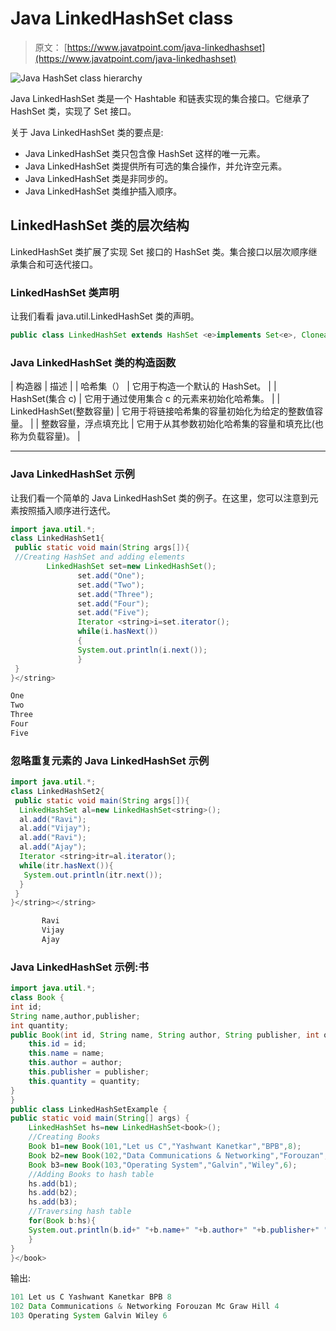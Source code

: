 # Java LinkedHashSet class

> 原文： [https://www.javatpoint.com/java-linkedhashset](https://www.javatpoint.com/java-linkedhashset)

![Java HashSet class hierarchy](../img/49b0ece9d1205ac9628836812e94a35a.png)

Java LinkedHashSet 类是一个 Hashtable 和链表实现的集合接口。它继承了 HashSet 类，实现了 Set 接口。

关于 Java LinkedHashSet 类的要点是:

*   Java LinkedHashSet 类只包含像 HashSet 这样的唯一元素。
*   Java LinkedHashSet 类提供所有可选的集合操作，并允许空元素。
*   Java LinkedHashSet 类是非同步的。
*   Java LinkedHashSet 类维护插入顺序。

## LinkedHashSet 类的层次结构

LinkedHashSet 类扩展了实现 Set 接口的 HashSet 类。集合接口以层次顺序继承集合和可迭代接口。

### LinkedHashSet 类声明

让我们看看 java.util.LinkedHashSet 类的声明。

```java
public class LinkedHashSet extends HashSet <e>implements Set<e>, Cloneable, Serializable</e></e> 
```

### Java LinkedHashSet 类的构造函数

| 构造器 | 描述 |
| 哈希集（） | 它用于构造一个默认的 HashSet。 |
| HashSet(集合 c) | 它用于通过使用集合 c 的元素来初始化哈希集。 |
| LinkedHashSet(整数容量) | 它用于将链接哈希集的容量初始化为给定的整数值容量。 |
| 整数容量，浮点填充比 | 它用于从其参数初始化哈希集的容量和填充比(也称为负载容量)。 |

* * *

### Java LinkedHashSet 示例

让我们看一个简单的 Java LinkedHashSet 类的例子。在这里，您可以注意到元素按照插入顺序进行迭代。

```java
import java.util.*;
class LinkedHashSet1{
 public static void main(String args[]){
 //Creating HashSet and adding elements
	    LinkedHashSet set=new LinkedHashSet();
			   set.add("One");  
			   set.add("Two");  
			   set.add("Three"); 
			   set.add("Four");
			   set.add("Five");
			   Iterator <string>i=set.iterator();
			   while(i.hasNext())
			   {
			   System.out.println(i.next());
			   }
 }
}</string> 
```

```java
One
Two
Three
Four
Five

```

### 忽略重复元素的 Java LinkedHashSet 示例

```java
import java.util.*;
class LinkedHashSet2{
 public static void main(String args[]){
  LinkedHashSet al=new LinkedHashSet<string>();
  al.add("Ravi");
  al.add("Vijay");
  al.add("Ravi");
  al.add("Ajay");
  Iterator <string>itr=al.iterator();
  while(itr.hasNext()){
   System.out.println(itr.next());
  }
 }
}</string></string> 
```

```java
       Ravi
       Vijay
       Ajay

```

### Java LinkedHashSet 示例:书

```java
import java.util.*;
class Book {
int id;
String name,author,publisher;
int quantity;
public Book(int id, String name, String author, String publisher, int quantity) {
	this.id = id;
	this.name = name;
	this.author = author;
	this.publisher = publisher;
	this.quantity = quantity;
}
}
public class LinkedHashSetExample {
public static void main(String[] args) {
	LinkedHashSet hs=new LinkedHashSet<book>();
	//Creating Books
	Book b1=new Book(101,"Let us C","Yashwant Kanetkar","BPB",8);
	Book b2=new Book(102,"Data Communications & Networking","Forouzan","Mc Graw Hill",4);
	Book b3=new Book(103,"Operating System","Galvin","Wiley",6);
	//Adding Books to hash table
	hs.add(b1);
	hs.add(b2);
	hs.add(b3);
	//Traversing hash table
	for(Book b:hs){
	System.out.println(b.id+" "+b.name+" "+b.author+" "+b.publisher+" "+b.quantity);
	}
}
}</book> 
```

输出:

```java
101 Let us C Yashwant Kanetkar BPB 8
102 Data Communications & Networking Forouzan Mc Graw Hill 4
103 Operating System Galvin Wiley 6

```
